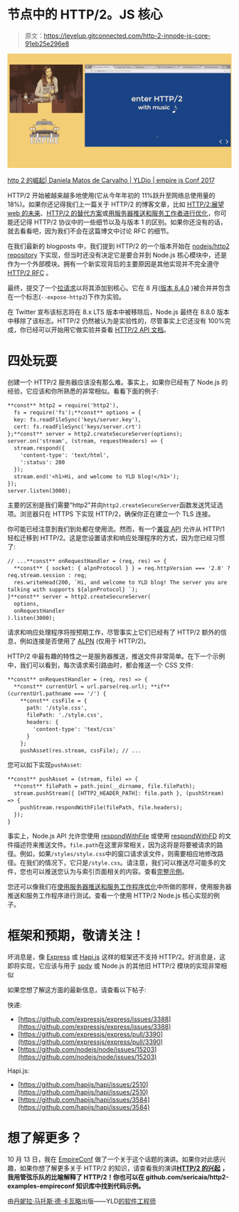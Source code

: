 # 节点中的 HTTP/2。JS 核心

> 原文：<https://levelup.gitconnected.com/http-2-innode-js-core-91eb25e296e8>

![](img/e15c798b5d9cb4a51d5ee227fa49d6cc.png)

[http 2 的崛起| Daniela Matos de Carvalho | YLDio | empire js Conf 2017](https://youtu.be/yToHjxhCeYM)

HTTP/2 开始被越来越多地使用(它从今年年初的 11%跃升至网络总使用量的 18%)。如果你还记得我们上一篇关于 HTTP/2 的博客文章，比如 [HTTP/2:展望 web 的未来](https://blog.yld.io/2017/01/10/http-2-a-look-into-the-future-of-the-web)、[HTTP/2 的替代方案](https://blog.yld.io/2017/02/08/alternatives-to-http)或[用服务器推送和服务工作者进行优化](https://blog.yld.io/2017/03/01/optimize-with-http-2-server-push-and-service-workers)，你可能还记得 HTTP/2 协议中的一些细节以及与版本 1 的区别。如果你还没有的话，就去看看吧，因为我们不会在这篇博文中讨论 RFC 的细节。

在我们最新的 blogposts 中，我们提到 HTTP/2 的一个版本开始在 [nodejs/http2 repository](https://github.com/nodejs/http2) 下实现，但当时还没有决定它是要合并到 Node.js 核心模块中，还是作为一个外部模块。拥有一个新实现背后的主要原因是其他实现并不完全遵守 [HTTP/2 RFC](https://tools.ietf.org/html/rfc7540) 。

最终，提交了一个[拉请求](https://github.com/nodejs/node/pull/14239)以将其添加到核心。它在 8 月([版本 8.4.0](https://github.com/nodejs/node/blob/master/doc/changelogs/CHANGELOG_V8.md#2017-08-15-version-840-current-addaleax) )被合并并包含在一个标志(`--expose-http2`)下作为实验。

在 Twitter 宣布该标志将在 8.x LTS 版本中被移除后，Node.js 最终在 8.8.0 版本中移除了该标志。HTTP/2 仍然被认为是实验性的，尽管事实上它还没有 100%完成，你已经可以开始用它做实验并查看 [HTTP/2 API 文档](https://nodejs.org/api/http2.html)。

# 四处玩耍

创建一个 HTTP/2 服务器应该没有那么难。事实上，如果你已经有了 Node.js 的经验，它应该和你所熟悉的非常相似。看看下面的例子:

```
**const** http2 = require('http2'),  
  fs = require('fs');**const** options = {  
  key: fs.readFileSync('keys/server.key'),
  cert: fs.readFileSync('keys/server.crt')
};**const** server = http2.createSecureServer(options);  
server.on('stream', (stream, requestHeaders) => {  
  stream.respond({
    'content-type': 'text/html',
    ':status': 200
  });
  stream.end('<h1>Hi, and welcome to YLD blog!</h1>');
});
server.listen(3000);
```

主要的区别是我们需要“http2”并向`http2.createSecureServer`函数发送凭证选项。浏览器只在 HTTPS 下实现 HTTP/2，确保你正在建立一个 TLS 连接。

你可能已经注意到我们到处都在使用流。然而，有一个[兼容 API](https://nodejs.org/api/http2.html#http2_compatibility_api) 允许从 HTTP/1 轻松迁移到 HTTP/2。这是您设置请求和响应处理程序的方式，因为您已经习惯了:

```
// ...**const** onRequestHandler = (req, res) => {  
  **const** { socket: { alpnProtocol } } = req.httpVersion === '2.0' ? req.stream.session : req;
  res.writeHead(200, `Hi, and welcome to YLD blog! The server you are talking with supports ${alpnProtocol} `);
}**const** server = http2.createSecureServer(  
  options,
  onRequestHandler
).listen(3000);
```

请求和响应处理程序将按预期工作，尽管事实上它们已经有了 HTTP/2 额外的信息，例如连接是否使用了 [ALPN](https://tools.ietf.org/html/rfc7301) (仅用于 HTTP/2)。

HTTP/2 中最有趣的特性之一是服务器推送，推送文件非常简单。在下一个示例中，我们可以看到，每次请求索引路由时，都会推送一个 CSS 文件:

```
**const** onRequestHandler = (req, res) => {  
  **const** currentUrl = url.parse(req.url); **if** (currentUrl.pathname === '/') {
    **const** cssFile = {
      path: '/style.css',
      filePath: './style.css',
      headers: {
        'content-type': 'text/css'
      }
    };
    pushAsset(res.stream, cssFile); // ...
```

您可以如下实现`pushAsset`:

```
**const** pushAsset = (stream, file) => {  
  **const** filePath = path.join(__dirname, file.filePath);
  stream.pushStream({ [HTTP2_HEADER_PATH]: file.path }, (pushStream) => {
    pushStream.respondWithFile(filePath, file.headers);
  });
}
```

事实上，Node.js API 允许您使用 [respondWithFile](https://nodejs.org/api/http2.html#http2_http2stream_respondwithfile_path_headers_options) 或使用 [respondWithFD](https://nodejs.org/api/http2.html#http2_http2stream_respondwithfd_fd_headers_options) 的文件描述符来推送文件。`file.path`在这里非常相关，因为这将是将要被请求的路径。例如，如果`/styles/style.css`中的窗口请求该文件，则需要相应地修改路径。在我们的情况下，它只是`/style.css`。请注意，我们可以推送尽可能多的文件，您也可以推送您认为与索引页面相关的内容。查看[完整示例](https://github.com/sericaia/http2-examples-empireconf/tree/master/04-server-push)。

您还可以像我们在[使用服务器推送和服务工作程序优化](https://blog.yld.io/2017/03/01/optimize-with-http-2-server-push-and-service-workers)中所做的那样，使用服务器推送和服务工作程序进行测试。查看一个使用 HTTP/2 Node.js 核心实现的例子。

# 框架和预期，敬请关注！

坏消息是，像 [Express](https://expressjs.com/) 或 [Hapi.js](https://hapijs.com/) 这样的框架还不支持 HTTP/2。好消息是，这即将实现，它应该与用于 [spdy](https://www.npmjs.com/package/spdy) 或 Node.js 的其他旧 HTTP/2 模块的实现非常相似

如果您想了解这方面的最新信息，请查看以下帖子:

快递:

*   [https://github.com/expressjs/express/issues/3388](https://github.com/expressjs/express/issues/3388)
*   [https://github.com/expressjs/express/pull/3390](https://github.com/expressjs/express/pull/3390)
*   [https://github.com/nodejs/node/issues/15203](https://github.com/nodejs/node/issues/15203)

Hapi.js:

*   [https://github.com/hapijs/hapi/issues/2510](https://github.com/hapijs/hapi/issues/2510)
*   [https://github.com/hapijs/hapi/issues/3584](https://github.com/hapijs/hapi/issues/3584)

# 想了解更多？

10 月 13 日，我在 [EmpireConf](http://2017.empireconf.org/) 做了一个关于这个话题的演讲。如果你对此感兴趣，如果你想了解更多关于 HTTP/2 的知识，请查看我的演讲[**HTTP/2 的兴起**](https://www.youtube.com/watch?v=yToHjxhCeYM) **，我用管弦乐队的比喻解释了 HTTP/2！你也可以在 github.com/sericaia/http2-examples-empireconf 知识库中找到代码示例。**

由[丹妮拉·马托斯·德·卡瓦略](https://twitter.com/sericaia)出版——YLD[的软件工程师](https://twitter.com/YLDio)